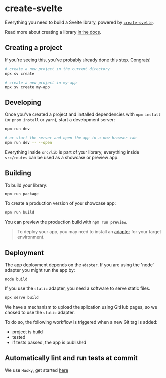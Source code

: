 # create-svelte

Everything you need to build a Svelte library, powered by [`create-svelte`](https://github.com/sveltejs/kit/tree/main/packages/create-svelte).

Read more about creating a library [in the docs](https://svelte.dev/docs/kit/packaging).

## Creating a project

If you're seeing this, you've probably already done this step. Congrats!

```bash
# create a new project in the current directory
npx sv create

# create a new project in my-app
npx sv create my-app
```

## Developing

Once you've created a project and installed dependencies with `npm install` (or `pnpm install` or `yarn`), start a development server:

```bash
npm run dev

# or start the server and open the app in a new browser tab
npm run dev -- --open
```

Everything inside `src/lib` is part of your library, everything inside `src/routes` can be used as a showcase or preview app.

## Building

To build your library:

```bash
npm run package
```

To create a production version of your showcase app:

```bash
npm run build
```

You can preview the production build with `npm run preview`.

> To deploy your app, you may need to install an [adapter](https://svelte.dev/docs/kit/adapters) for your target environment.

## Deployment

The app deployment depends on the `adapter`.
If you are using the 'node' adapter you might run the app by:

```bash
node build
```

If you use the `static` adapter, you need a software to serve static files.

```bash
npx serve build
```

We have a mechanism to upload the aplication using GitHub pages,
so we chosed to use the `static` adapter.

To do so, the following workflow is triggered when a new Git tag is added:

- project is build
- tested
- if tests passed, the app is published

## Automatically lint and run tests at commit

We use `Husky`, get started [here](https://typicode.github.io/husky/get-started.html)
